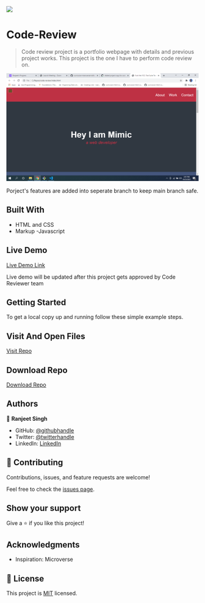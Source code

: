 ![](https://img.shields.io/badge/thecodechaser-blueviolet)

# Code-Review

> Code review project is a portfolio webpage with details and previous project works. This project is the one I have to perform code review on.

![screenshot](./images/Screenshot.png)

Porject's features are added into seperate branch to keep main branch safe.

## Built With

- HTML and CSS
- Markup
-Javascript

## Live Demo

[Live Demo Link](https://thecodechaser.github.io/Hello-Microverse/)

Live demo will be updated after this project gets approved by Code Reviewer team


## Getting Started


To get a local copy up and running follow these simple example steps.

## Visit And Open Files 

[Visit Repo](https://github.com/thecodechaser/code-review)

## Download Repo

[Download Repo](https://github.com/thecodechaser/code-review/archive/refs/heads/main.zip)


## Authors

👤 **Ranjeet Singh**

- GitHub: [@githubhandle](https://github.com/thecodechaser)
- Twitter: [@twitterhandle](https://twitter.com/thecodechaser)
- LinkedIn: [LinkedIn](https://linkedin.com/in/thecodechaser)

## 🤝 Contributing

Contributions, issues, and feature requests are welcome!

Feel free to check the [issues page](https://github.com/thecodechaser/portfolio/issues).

## Show your support

Give a ⭐️ if you like this project!

## Acknowledgments

- Inspiration: Microverse

## 📝 License

This project is [MIT](./MIT.md) licensed.
